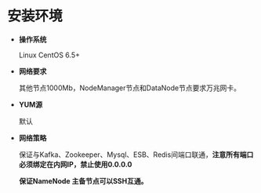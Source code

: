 # 安装环境

-   **操作系统**

    Linux CentOS 6.5+

-   **网络要求**

    其他节点1000Mb，NodeManager节点和DataNode节点要求万兆网卡。

-   **YUM源**

    默认

-   **网络策略**

    保证与Kafka、Zookeeper、Mysql、ESB、Redis间端口联通，**注意所有端口必须绑定在内网IP，禁止使用0.0.0.0**

    **保证NameNode 主备节点可以SSH互通。**
